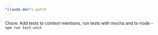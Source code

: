 ```yaml
---
"claude-dev": patch
---
```


Chore: Add tests to context-mentions, run tests with mocha and ts-node - `npm run test:unit`

